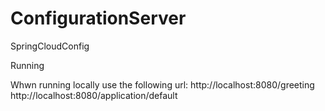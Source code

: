 # ConfigurationServer
SpringCloudConfig

Running

Whwn running locally use the following url:
http://localhost:8080/greeting
http://localhost:8080/application/default
